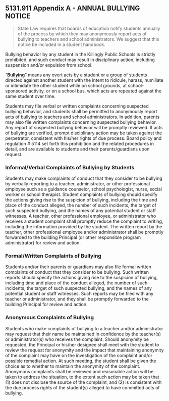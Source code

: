## 5131.911 Appendix A - ANNUAL BULLYING NOTICE

> State Law requires that boards of education notify students annually of the process by which they may anonymously report acts of bullying to teachers and school administrators. We suggest that this notice be included in a student handbook.

Bullying behavior by any student in the Killingly Public Schools is strictly prohibited, and such conduct may result in disciplinary action, including suspension and/or expulsion from school.

“**Bullying**” means any overt acts by a student or a group of students directed against another student with the intent to ridicule, harass, humiliate or intimidate the other student while on school grounds, at school-sponsored activity, or on a school bus, which acts are repeated against the same student over time.

Students may file verbal or written complaints concerning suspected bullying behavior, and students shall be permitted to anonymously report acts of bullying to teachers and school administrators. In addition, parents may also file written complaints concerning suspected bullying behavior. Any report of suspected bullying behavior will be promptly reviewed. If acts of bullying are verified, prompt disciplinary action may be taken against the perpetrator, consistent with his/her rights of due process. Board policy and regulation # 5114 set forth this prohibition and the related procedures in detail, and are available to students and their parents/guardians upon request.

### Informal/Verbal Complaints of Bullying by Students

Students may make complaints of conduct that they consider to be bullying by verbally reporting to a teacher, administrator, or other professional employee such as a guidance counselor, school psychologist, nurse, social worker or school therapist.  Student complaints of bullying should specify the actions giving rise to the suspicion of bullying, including the time and place of the conduct alleged, the number of such incidents, the target of such suspected bullying, and the names of any potential student or staff witnesses.  A teacher, other professional employee, or administrator who receives a student complaint shall promptly reduce the complaint to writing, including the information provided by the student.  The written report by the teacher, other professional employee and/or administrator shall be promptly forwarded to the building Principal (or other responsible program administrator) for review and action.

### Formal/Written Complaints of Bullying

Students and/or their parents or guardians may also file formal written complaints of conduct that they consider to be bullying.  Such written reports should specify the actions giving rise to the suspicion of bullying, including time and place of the conduct alleged, the number of such incidents, the target of such suspected bullying, and the names of any potential student or staff witnesses.  Such reports may be filed with any teacher or administrator, and they shall be promptly forwarded to the building Principal for review and action.

### Anonymous Complaints of Bullying

Students who make complaints of bullying to a teacher and/or administrator may request that their name be maintained in confidence by the teacher(s) or administrator(s) who receives the complaint.  Should anonymity be requested, the Principal or his/her designee shall meet with the student to review the request for anonymity and the impact that maintaining anonymity of the complaint may have on the investigation of the complaint and/or possible remedial action.  At such meeting, the student shall be given the choice as to whether to maintain the anonymity of the complaint.  Anonymous complaints shall be reviewed and reasonable action will be taken to address the situation, to the extent such action may be taken that (1) does not disclose the source of the complaint, and (2) is consistent with the due process rights of the student(s) alleged to have committed acts of bullying.


